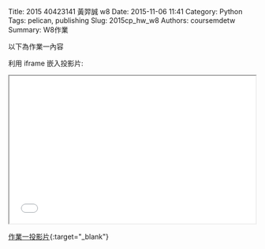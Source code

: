 Title: 2015 40423141 黃羿誠 w8
Date: 2015-11-06 11:41
Category: Python
Tags: pelican, publishing
Slug: 2015cp_hw_w8
Authors: coursemdetw
Summary: W8作業

以下為作業一內容

利用 iframe 嵌入投影片:

<iframe src="40423141_cp_w8_p.html" width="500" height="300"></iframe>

[作業一投影片](40423141_cp_w8_p.html){:target="_blank"}
